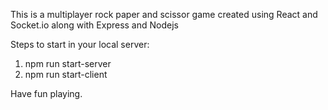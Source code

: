 This is a multiplayer rock paper and scissor game created using React and Socket.io along with Express and Nodejs

Steps to start in your local server:
1. npm run start-server
2. npm run start-client

Have fun playing.
